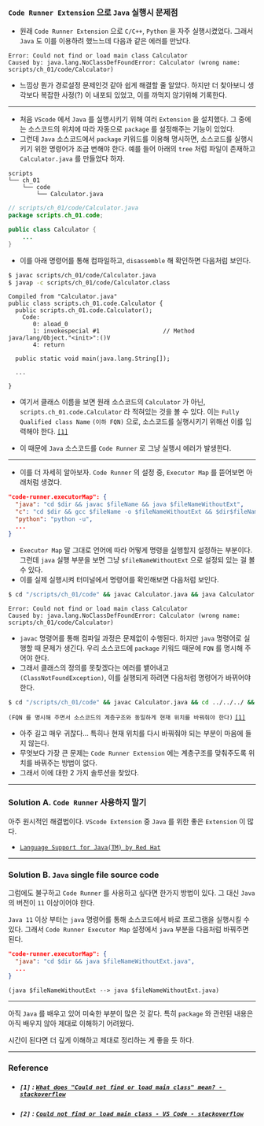
### `Code Runner Extension` 으로 `Java` 실행시 문제점

- 원래 `Code Runner Extension` 으로 `C/C++`, `Python` 을 자주 실행시켰었다. 그래서 `Java` 도 이를 이용하려 했느느데 다음과 같은 에러를 만났다.


```
Error: Could not find or load main class Calculator
Caused by: java.lang.NoClassDefFoundError: Calculator (wrong name: scripts/ch_01/code/Calculator)
```

- 느낌상 뭔가 경로설정 문제인것 같아 쉽게 해결할 줄 알았다. 하지만 더 찾아보니 생각보다 복잡한 사정(?) 이 내포되 있었고, 이를 까먹지 않기위해 기록한다.

---

- 처음 `VScode` 에서 `Java` 를 실행시키기 위해 여러 `Extension` 을 설치했다. 그 중에는 소스코드의 위치에 따라 자동으로 `package` 를 설정해주는 기능이 있었다.
- 그런데 `Java` 소스코드에서 `package` 키워드를 이용해 명시하면, 소스코드를 실행시키기 위한 명령어가 조금 변해야 한다. 예를 들어 아래의 `tree` 처럼 파일이 존재하고 `Calculator.java` 를 만들었다 하자.

```
scripts
└── ch_01
    └── code
        └── Calculator.java
```

```Java
// scripts/ch_01/code/Calculator.java
package scripts.ch_01.code;

public class Calculator {
    ...
}
```

- 이를 아래 명령어를 통해 컴파일하고, `disassemble` 해 확인하면 다음처럼 보인다.

```bash
$ javac scripts/ch_01/code/Calculator.java 
$ javap -c scripts/ch_01/code/Calculator.class
```
```
Compiled from "Calculator.java"
public class scripts.ch_01.code.Calculator {
  public scripts.ch_01.code.Calculator();
    Code:
       0: aload_0
       1: invokespecial #1                  // Method java/lang/Object."<init>":()V
       4: return

  public static void main(java.lang.String[]);

  ...

}
```

- 여기서 클래스 이름을 보면 원래 소스코드의 `Calculator` 가 아닌, `scripts.ch_01.code.Calculator` 라 적혀있는 것을 볼 수 있다. 이는 `Fully Qualified class Name` `(이하 FQN)` 으로, 소스코드를 실행시키기 위해선 이를 입력해야 한다. [`[1]`](#1--what-does-could-not-find-or-load-main-class-mean---stackoverflow)


- 이  때문에 `Java` 소스코드를 `Code Runner` 로 그냥 실행시 에러가 발생한다.

---

- 이를 더 자세히 알아보자. `Code Runner` 의 설정 중, `Executor Map` 를 뜯어보면 아래처럼 생겼다.

```json
"code-runner.executorMap": {
  "java": "cd $dir && javac $fileName && java $fileNameWithoutExt",
  "c": "cd $dir && gcc $fileName -o $fileNameWithoutExt && $dir$fileNameWithoutExt",
  "python": "python -u",
  ...
}
```

- `Executor Map` 말 그대로 언어에 따라 어떻게 명령을 실행할지 설정하는 부분이다. 그런데 `java` 실행 부분을 보면 그냥 `$fileNameWithoutExt` 으로 설정되 있는 걸 볼 수 있다.
- 이를 실제 실행시켜 터미널에서 명령어를 확인해보면 다음처럼 보인다.

```bash
$ cd "/scripts/ch_01/code" && javac Calculator.java && java Calculator
```
```
Error: Could not find or load main class Calculator
Caused by: java.lang.NoClassDefFoundError: Calculator (wrong name: scripts/ch_01/code/Calculator)
```

- `javac` 명령어를 통해 컴파일 과정은 문제없이 수행된다. 하지만 `java` 명령어로 실행할 때 문제가 생긴다. 우리 소스코드에 `package` 키워드 때문에 `FQN` 를 명시해 주어야 한다.
- 그래서 클래스의 정의를 못찾겠다는 에러를 뱉어내고 `(ClassNotFoundException)`, 이를 실행되게 하려면 다음처럼 명령어가 바뀌어야 한다.

```bash
$ cd "/scripts/ch_01/code" && javac Calculator.java && cd ../../../ && java scripts.ch_01.code.Calculator
```
`(FQN 를 명시해 주면서 소스코드의 계층구조와 동일하게 현재 위치를 바꿔줘야 한다)` [`[1]`](#1--what-does-could-not-find-or-load-main-class-mean---stackoverflow)

- 아주 길고 매우 귀찮다... 특히나 현재 위치를 다시 바꿔줘야 되는 부분이 마음에 들지 않는다.
- 무엇보다 가장 큰 문제는 `Code Runner Extension` 에는 계층구조를 맞춰주도록 위치를 바꿔주는 방법이 없다.
- 그래서 이에 대한 2 가지 솔루션을 찾았다.

---

### Solution A. `Code Runner` 사용하지 말기

아주 원시적인 해결법이다. `VScode Extension` 중 `Java` 를 위한 좋은 `Extension` 이 많다. 

- [`Language Support for Java(TM) by Red Hat`](https://marketplace.visualstudio.com/items?itemName=redhat.java)


---

### Solution B. `Java` single file source code

그럼에도 불구하고 `Code Runner` 를 사용하고 싶다면 한가지 방법이 있다. 그 대신 `Java` 의 버전이 `11` 이상이어야 한다.

`Java 11` 이상 부터는 `java` 명령어를 통해 소스코드에서 바로 프로그램을 실행시킬 수 있다. 그래서 `Code Runner Executor Map` 설정에서 `java` 부분을 다음처럼 바꿔주면 된다.

```json
"code-runner.executorMap": {
  "java": "cd $dir && java $fileNameWithoutExt.java",
  ...
}
```
`(java $fileNameWithoutExt --> java $fileNameWithoutExt.java)`

---

아직 `Java` 를 배우고 있어 미숙한 부분이 많은 것 같다. 특히 `package` 와 관련된 내용은 아직 배우지 않아 제대로 이해하기 어려웠다.

시간이 된다면 더 깊게 이해하고 제대로 정리하는 게 좋을 듯 하다.

---

### Reference

- ##### `[1]` : [`What does "Could not find or load main class" mean? - stackoverflow`](https://stackoverflow.com/questions/18093928/what-does-could-not-find-or-load-main-class-mean)
- ##### `[2]` : [`Could not find or load main class - VS Code - stackoverflow`](https://stackoverflow.com/questions/57857855/could-not-find-or-load-main-class-vs-code)


















